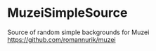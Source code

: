 # MuzeiSimpleSource
Source of random simple backgrounds for Muzei https://github.com/romannurik/muzei
